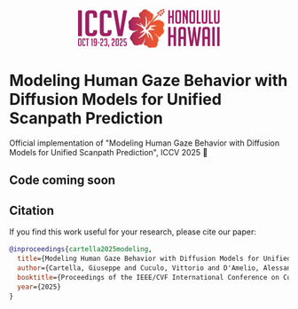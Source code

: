 <p align="center">
  <img src="assets/iccv2025_logo.svg" alt="ICCV 2025" height="70">
</p>

# Modeling Human Gaze Behavior with Diffusion Models for Unified Scanpath Prediction


Official implementation of "Modeling Human Gaze Behavior with Diffusion Models for Unified Scanpath Prediction", ICCV 2025 🌺

## Code coming soon

## Citation

If you find this work useful for your research, please cite our paper:

```bibtex
@inproceedings{cartella2025modeling,
  title={Modeling Human Gaze Behavior with Diffusion Models for Unified Scanpath Prediction},
  author={Cartella, Giuseppe and Cuculo, Vittorio and D'Amelio, Alessandro and Cornia, Marcella and Boccignone, Giuseppe and Cucchiara, Rita},
  booktitle={Proceedings of the IEEE/CVF International Conference on Computer Vision},
  year={2025}
}
```
